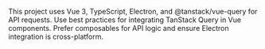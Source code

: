 <!-- Use this file to provide workspace-specific custom instructions to Copilot. For more details, visit https://code.visualstudio.com/docs/copilot/copilot-customization#_use-a-githubcopilotinstructionsmd-file -->

This project uses Vue 3, TypeScript, Electron, and @tanstack/vue-query for API requests. Use best practices for integrating TanStack Query in Vue components. Prefer composables for API logic and ensure Electron integration is cross-platform.
